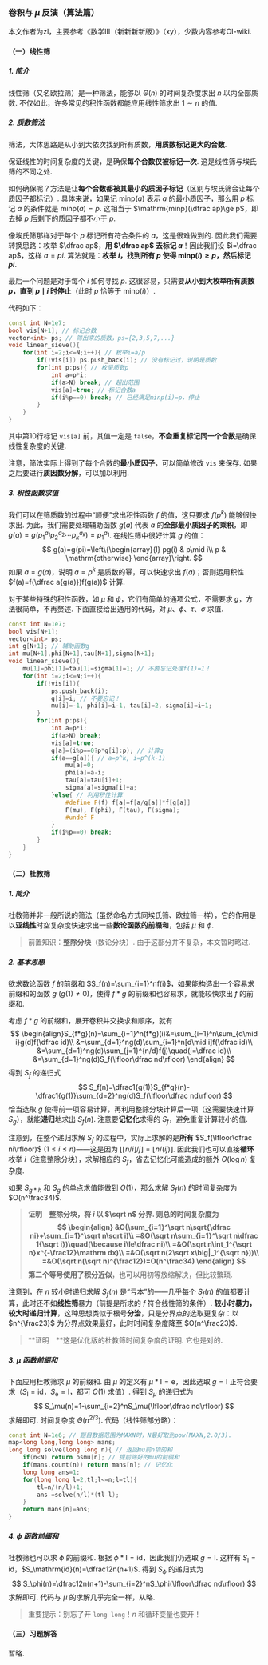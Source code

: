 ### 卷积与 $\mu$ 反演（算法篇）

本文作者为zl，主要参考《数学Ⅲ（新新新新版）》（xy），少数内容参考OI-wiki. 

#### （一）线性筛

##### 1. 简介

线性筛（又名欧拉筛）是一种筛法，能够以 $\Theta(n)$ 的时间复杂度求出 $n$ 以内全部质数. 不仅如此，许多常见的积性函数都能应用线性筛求出 $1\sim n$ 的值. 

##### 2. 质数筛法

筛法，大体思路是从小到大依次找到所有质数，**用质数标记更大的合数**. 

保证线性的时间复杂度的关键，是确保**每个合数仅被标记一次**. 这是线性筛与埃氏筛的不同之处. 

如何确保呢？方法是让**每个合数都被其最小的质因子标记**（区别与埃氏筛会让每个质因子都标记）. 具体来说，如果记 $\mathrm{minp}(a)$ 表示 $a$ 的最小质因子，那么用 $p$ 标记 $a$ 的条件就是 $\mathrm{minp}(a)=p$. 这相当于 $\mathrm{minp}(\dfrac ap)\ge p$，即去掉 $p$ 后剩下的质因子都不小于 $p$. 

像埃氏筛那样对于每个 $p$ 标记所有符合条件的 $a$，这是很难做到的. 因此我们需要转换思路：枚举 $\dfrac ap$，**用 $\dfrac ap$ 去标记 $a$**！因此我们设 $i=\dfrac ap$，这样 $a=pi$. 算法就是：**枚举 $i$，找到所有 $p$ 使得 $\mathrm{minp}(i)\ge p$，然后标记 $pi$**. 

最后一个问题是对于每个 $i$ 如何寻找 $p$. 这很容易，只需要**从小到大枚举所有质数 $p$，直到 $p\mid i$ 时停止**（此时 $p$ 恰等于 $\mathrm{minp}(i)$）. 

代码如下：

```cpp
const int N=1e7;
bool vis[N+1]; // 标记合数
vector<int> ps; // 筛出来的质数，ps={2,3,5,7,...}
void linear_sieve(){
    for(int i=2;i<=N;i++){ // 枚举i=a/p
        if(!vis[i]) ps.push_back(i); // 没有标记过，说明是质数
        for(int p:ps){ // 枚举质数p
            int a=p*i;
            if(a>N) break; // 超出范围
            vis[a]=true; // 标记合数a
            if(i%p==0) break; // 已经满足minp(i)=p，停止
        }
    }
}
```

其中第10行标记 `vis[a]` 前，其值一定是 `false`，**不会重复标记同一个合数**是确保线性复杂度的关键. 

注意，筛法实际上得到了每个合数的**最小质因子**，可以简单修改 `vis` 来保存. 如果之后要进行**质因数分解**，可以加以利用. 

##### 3. 积性函数求值

我们可以在筛质数的过程中“顺便”求出积性函数 $f$ 的值，这只要求 $f(p^k)$ 能够很快求出. 为此，我们需要处理辅助函数 $g(a)$ 代表 $a$ 的**全部最小质因子的乘积**，即 $g(a)=g(p_1^{a_1}p_2^{a_2}\cdots p_k^{a_k})=p_1^{a_1}$. 在线性筛中很好计算 $g$ 的值：
$$
g(a)=g(pi)=\left\{\begin{array}{l}
pg(i) & p\mid i\\
p & \mathrm{otherwise}
\end{array}\right.
$$
如果 $a=g(a)$，说明 $a=p^k$ 是质数的幂，可以快速求出 $f(a)$；否则运用积性 $f(a)=f(\dfrac a{g(a)})f(g(a))$ 计算. 

对于某些特殊的积性函数，如 $\mu$ 和 $\phi$，它们有简单的通项公式，不需要求 $g$，方法很简单，不再赘述. 下面直接给出通用的代码，对 $\mu$、$\phi$、$\tau$、$\sigma$ 求值. 

```cpp
const int N=1e7;
bool vis[N+1];
vector<int> ps;
int g[N+1]; // 辅助函数g
int mu[N+1],phi[N+1],tau[N+1],sigma[N+1];
void linear_sieve(){
    mu[1]=phi[1]=tau[1]=sigma[1]=1; // 不要忘记处理f(1)=1！
    for(int i=2;i<=N;i++){
        if(!vis[i]){
            ps.push_back(i);
            g[i]=i; // 不要忘记！
            mu[i]=-1, phi[i]=i-1, tau[i]=2, sigma[i]=i+1;
        }
        for(int p:ps){
            int a=p*i;
            if(a>N) break;
            vis[a]=true;
            g[a]=(i%p==0?p*g[i]:p); // 计算g
            if(a==g[a]){ // a=p^k, i=p^(k-1)
                mu[a]=0;
                phi[a]=a-i;
                tau[a]=tau[i]+1;
                sigma[a]=sigma[i]+a;
            }else{ // 利用积性计算
                #define F(f) f[a]=f[a/g[a]]*f[g[a]]
                F(mu), F(phi), F(tau), F(sigma);
                #undef F
            }
            if(i%p==0) break;
        }
    }
}
```

#### （二）杜教筛

##### 1. 简介

杜教筛并非一般所说的筛法（虽然命名方式同埃氏筛、欧拉筛一样），它的作用是以**亚线性**时空复杂度快速求出一些**数论函数的前缀和**，包括 $\mu$ 和 $\phi$. 

> 前置知识：**整除分块**（数论分块）. 由于这部分并不复杂，本文暂时略过. 

##### 2. 基本思想

欲求数论函数 $f$ 的前缀和 $S_f(n)=\sum_{i=1}^nf(i)$，如果能构造出一个容易求前缀和的函数 $g$ $(g(1)\ne0)$，使得 $f*g$ 的前缀和也容易求，就能较快求出 $f$ 的前缀和. 

考虑 $f*g$ 的前缀和，展开卷积并交换求和顺序，就有
$$
\begin{align}S_{f*g}(n)=\sum_{i=1}^n(f*g)(i)&=\sum_{i=1}^n\sum_{d\mid i}g(d)f(\dfrac id)\\
&=\sum_{d=1}^ng(d)\sum_{i=1}^n[d\mid i]f(\dfrac id)\\
&=\sum_{d=1}^ng(d)\sum_{j=1}^{n/d}f(j)\quad(j=\dfrac id)\\
&=\sum_{d=1}^ng(d)S_f(\lfloor\dfrac nd\rfloor)
\end{align}
$$
得到 $S_f$ 的递归式
$$
S_f(n)=\dfrac1{g(1)}S_{f*g}(n)-\dfrac1{g(1)}\sum_{d=2}^ng(d)S_f(\lfloor\dfrac nd\rfloor)
$$
恰当选取 $g$ 使得前一项容易计算，再利用整除分块计算后一项（这需要快速计算 $S_g$），就能**递归**地求出 $S_f(n)$. 注意要**记忆化**求得的 $S_f$，避免重复计算较小的值. 

注意到，在整个递归求解 $S_f$ 的过程中，实际上求解的是**所有** $S_f(\lfloor\dfrac ni\rfloor)$ $(1\le i\le n)$——这是因为 $\lfloor\lfloor n/i\rfloor/j\rfloor=\lfloor n/(ij)\rfloor$. 因此我们也可以直接**循环**枚举 $i$（注意整除分块），求解相应的 $S_f$，省去记忆化可能造成的额外 $O(\log n)$ 复杂度. 

如果 $S_{g*h}$ 和 $S_g$ 的单点求值能做到 $O(1)$，那么求解 $S_f(n)$ 的时间复杂度为 $O(n^\frac34)$. 

> **证明&emsp;**整除分块，将 $i$ 以 $\sqrt n$ 分界. 则总的时间复杂度为
> $$
> \begin{align}
> &O(\sum_{i=1}^\sqrt n\sqrt{\dfrac ni}+\sum_{i=1}^\sqrt n\sqrt i)\\
> =&O(\sqrt n\sum_{i=1}^\sqrt n\dfrac 1{\sqrt i})\quad(\because i\le\dfrac ni)\\
> =&O(\sqrt n\int_1^{\sqrt n}x^{-\frac12}\mathrm dx)\\
> =&O(\sqrt n(2\sqrt x\big|_1^{\sqrt n}))\\
> =&O(\sqrt n(\sqrt n)^{\frac12})=O(n^\frac34)
> \end{align}
> $$
> 第二个等号使用了**积分近似**，也可以用初等放缩解决，但比较繁琐. 

注意到，在 $n$ 较小时递归求解 $S_f(n)$ 是“亏本”的——几乎每个 $S_f(n)$ 的值都要计算，此时还不如**线性筛**暴力（前提是所求的 $f$ 符合线性筛的条件）. **较小时暴力，较大时递归计算**，这种思想类似于根号**分治**，只是分界点的选取更复杂：以 $n^{\frac23}$ 为分界点效果最好，此时时间复杂度降至 $O(n^\frac23)$. 

> **证明&emsp;**这是优化版的杜教筛时间复杂度的证明. 它也是对的. 

##### 3. $\mu$ 函数前缀和

下面应用杜教筛求 $\mu$ 的前缀和. 由 $\mu$ 的定义有 $\mu*\mathrm I=\mathrm e$，因此选取 $g=\mathrm I$ 正符合要求（$S_\mathrm I=\mathrm{id}$，$S_\mathrm e=\mathrm I$，都可 $O(1)$ 求值）. 得到 $S_\mu$ 的递归式为
$$
S_\mu(n)=1-\sum_{i=2}^nS_\mu(\lfloor\dfrac nd\rfloor)
$$
求解即可. 时间复杂度 $\Theta(n^{2/3})$. 代码（线性筛部分略）：

```cpp
const int N=1e6; // 题目数据范围为MAXN时，N最好取到pow(MAXN,2.0/3). 
map<long long,long long> mans;
long long solve(long long n){ // 返回mu前n项的和
    if(n<N) return psmu[n]; // 提前筛好的mu的前缀和
    if(mans.count(n)) return mans[n]; // 记忆化
    long long ans=1;
    for(long long l=2,tl;l<=n;l=tl){
        tl=n/(n/l)+1;
        ans-=solve(n/l)*(tl-l);
    }
    return mans[n]=ans;
}
```

##### 4. $\phi$ 函数前缀和

杜教筛也可以求 $\phi$ 的前缀和. 根据 $\phi*\mathrm I=\mathrm{id}$，因此我们仍选取 $g=\mathrm I$. 这样有 $S_\mathrm I=\mathrm{id}$，$S_\mathrm{id}(n)=\dfrac12n(n+1)$. 得到 $S_\phi$ 的递归式为
$$
S_\phi(n)=\dfrac12n(n+1)-\sum_{i=2}^nS_\phi(\lfloor\dfrac nd\rfloor)
$$
求解即可. 代码与 $\mu$ 的求解几乎完全一样，从略. 

> 重要提示：别忘了开 `long long`！$n$ 和循环变量也要开！

#### （三）习题解答

暂略. 

